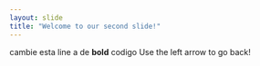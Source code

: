 ```yaml
---
layout: slide
title: "Welcome to our second slide!"
---
```

cambie esta line a de **bold** codigo
Use the left arrow to go back!
